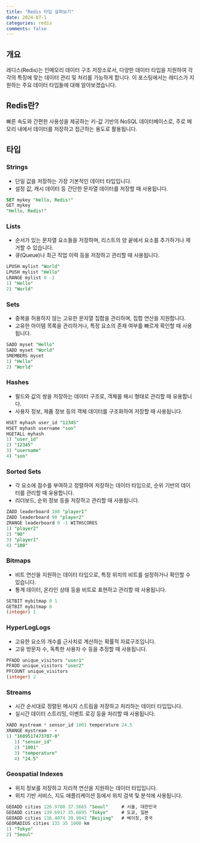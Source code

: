 ```yaml
---
title: "Redis 타입 살펴보기"
date: 2024-07-1
categories: redis
comments: false
---
```


## 개요
레디스(Redis)는 인메모리 데이터 구조 저장소로서, 다양한 데이터 타입을 지원하여 각각의 특징에 맞는 데이터 관리 및 처리를 가능하게 합니다. 이 포스팅에서는 레디스가 지원하는 주요 데이터 타입들에 대해 알아보겠습니다.
## Redis란?
빠른 속도와 간편한 사용성을 제공하는 키-값 기반의 NoSQL 데이터베이스로, 주로 메모리 내에서 데이터를 저장하고 접근하는 용도로 활용됩니다.
## 타입
### Strings
- 단일 값을 저장하는 가장 기본적인 데이터 타입입니다.
- 설정 값, 캐시 데이터 등 간단한 문자열 데이터를 저장할 때 사용됩니다.
```sql
SET mykey "Hello, Redis!"
GET mykey
"Hello, Redis!"
```

### Lists
- 순서가 있는 문자열 요소들을 저장하며, 리스트의 양 끝에서 요소를 추가하거나 제거할 수 있습니다.
- 큐(Queue)나 최근 작업 이력 등을 저장하고 관리할 때 사용됩니다.
```sql
LPUSH mylist "World"
LPUSH mylist "Hello"
LRANGE mylist 0 -1
1) "Hello"
2) "World"
```

### Sets
- 중복을 허용하지 않는 고유한 문자열 집합을 관리하며, 집합 연산을 지원합니다.
- 고유한 아이템 목록을 관리하거나, 특정 요소의 존재 여부를 빠르게 확인할 때 사용됩니다.
```sql
SADD myset "Hello"
SADD myset "World"
SMEMBERS myset
1) "Hello"
2) "World"
```

### Hashes
- 필드와 값의 쌍을 저장하는 데이터 구조로, 객체를 해시 형태로 관리할 때 유용합니다.
- 사용자 정보, 제품 정보 등의 객체 데이터를 구조화하여 저장할 때 사용됩니다.
```sql
HSET myhash user_id "12345"
HSET myhash username "son"
HGETALL myhash
1) "user_id"
2) "12345"
3) "username"
4) "son"
```

### Sorted Sets
- 각 요소에 점수를 부여하고 정렬하여 저장하는 데이터 타입으로, 순위 기반의 데이터를 관리할 때 유용합니다.
- 리더보드, 순위 정보 등을 저장하고 관리할 때 사용됩니다.
```sql
ZADD leaderboard 100 "player1"
ZADD leaderboard 90 "player2"
ZRANGE leaderboard 0 -1 WITHSCORES
1) "player2"
2) "90"
3) "player1"
4) "100"
```

### Bitmaps
- 비트 연산을 지원하는 데이터 타입으로, 특정 위치의 비트를 설정하거나 확인할 수 있습니다.
- 통계 데이터, 온라인 상태 등을 비트로 표현하고 관리할 때 사용됩니다.
```sql
SETBIT mybitmap 0 1
GETBIT mybitmap 0
(integer) 1
```

### HyperLogLogs
- 고유한 요소의 개수를 근사치로 계산하는 확률적 자료구조입니다.
- 고유 방문자 수, 독특한 사용자 수 등을 추정할 때 사용됩니다.
```sql
PFADD unique_visitors "user1"
PFADD unique_visitors "user2"
PFCOUNT unique_visitors
(integer) 2
```

### Streams
- 시간 순서대로 정렬된 메시지 스트림을 저장하고 처리하는 데이터 타입입니다.
- 실시간 데이터 스트리밍, 이벤트 로깅 등을 처리할 때 사용됩니다.
```sql
XADD mystream * sensor_id 1001 temperature 24.5
XRANGE mystream - +
1) "1609517473707-0"
   1) "sensor_id"
   2) "1001"
   3) "temperature"
   4) "24.5"
```

### Geospatial Indexes
- 위치 정보를 저장하고 지리적 연산을 지원하는 데이터 타입입니다.
- 위치 기반 서비스, 지도 애플리케이션 등에서 위치 검색 및 분석에 사용됩니다.
```sql
GEOADD cities 126.9780 37.5665 "Seoul"     # 서울, 대한민국
GEOADD cities 139.6917 35.6895 "Tokyo"     # 도쿄, 일본
GEOADD cities 116.4074 39.9042 "Beijing"   # 베이징, 중국
GEORADIUS cities 135 35 1000 km
1) "Tokyo"
2) "Seoul"
```